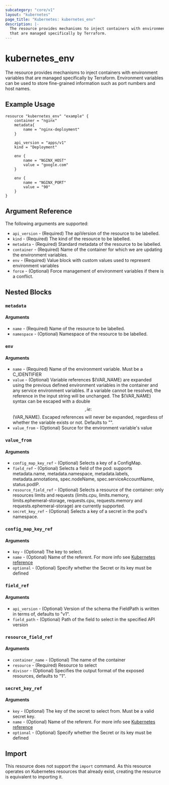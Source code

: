 ```yaml
---
subcategory: "core/v1"
layout: "kubernetes"
page_title: "Kubernetes: kubernetes_env"
description: |-
  The resource provides mechanisms to inject containers with environment variables 
  that are managed specifically by Terraform.
---
```


# kubernetes_env

The resource provides mechanisms to inject containers with environment variables 
that are managed specifically by Terraform.
Environment variables can be used to store fine-grained information such as port numbers and host names.


## Example Usage

```hcl
resource "kubernetes_env" "example" {
    container = "nginx"
    metadata{
        name = "nginx-deployment"
    }

    api_version = "apps/v1" 
    kind = "Deployment"

    env {
        name = "NGINX_HOST"
        value = "google.com"
    }

    env {
        name = "NGINX_PORT"
        value = "90"
    }
}
```

## Argument Reference

The following arguments are supported:

* `api_version` - (Required) The apiVersion of the resource to be labelled.
* `kind` - (Required) The kind of the resource to be labelled.
* `metadata` - (Required) Standard metadata of the resource to be labelled. 
* `container` - (Required) Name of the container for which we are updating the environment variables.
* `env` - (Required) Value block with custom values used to represent environment variables
* `force` - (Optional) Force management of environment variables if there is a conflict.

## Nested Blocks

### `metadata`

#### Arguments

* `name` - (Required) Name of the resource to be labelled.
* `namespace` - (Optional) Namespace of the resource to be labelled.

### `env`

#### Arguments

* `name` - (Required) Name of the environment variable. Must be a C_IDENTIFIER
* `value` - (Optional) Variable references $(VAR_NAME) are expanded using the previous defined environment variables in the container and any service environment variables. If a variable cannot be resolved, the reference in the input string will be unchanged. The $(VAR_NAME) syntax can be escaped with a double $$, ie: $$(VAR_NAME). Escaped references will never be expanded, regardless of whether the variable exists or not. Defaults to "".
* `value_from` - (Optional) Source for the environment variable's value

### `value_from`

#### Arguments

* `config_map_key_ref` - (Optional) Selects a key of a ConfigMap.
* `field_ref` - (Optional) Selects a field of the pod: supports metadata.name, metadata.namespace, metadata.labels, metadata.annotations, spec.nodeName, spec.serviceAccountName, status.podIP.
* `resource_field_ref` - (Optional) Selects a resource of the container: only resources limits and requests (limits.cpu, limits.memory, limits.ephemeral-storage, requests.cpu, requests.memory and requests.ephemeral-storage) are currently supported.
* `secret_key_ref` - (Optional) Selects a key of a secret in the pod's namespace.

### `config_map_key_ref`

#### Arguments

* `key` - (Optional) The key to select.
* `name` - (Optional) Name of the referent. For more info see [Kubernetes reference](http://kubernetes.io/docs/user-guide/identifiers#names)
* `optional` - (Optional) Specify whether the Secret or its key must be defined

### `field_ref`

#### Arguments

* `api_version` - (Optional) Version of the schema the FieldPath is written in terms of, defaults to "v1".
* `field_path` - (Optional) Path of the field to select in the specified API version

### `resource_field_ref`

#### Arguments

* `container_name` - (Optional) The name of the container
* `resource` - (Required) Resource to select
* `divisor` - (Optional) Specifies the output format of the exposed resources, defaults to "1".

### `secret_key_ref`

#### Arguments

* `key` - (Optional) The key of the secret to select from. Must be a valid secret key.
* `name` - (Optional) Name of the referent. For more info see [Kubernetes reference](http://kubernetes.io/docs/user-guide/identifiers#names)
* `optional` - (Optional) Specify whether the Secret or its key must be defined


## Import

This resource does not support the `import` command. As this resource operates on Kubernetes resources that already exist, creating the resource is equivalent to importing it. 